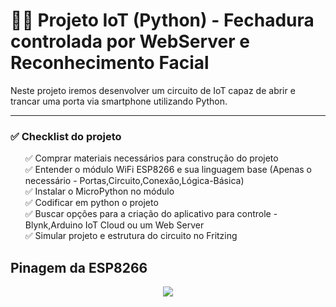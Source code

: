 # 🚪🌐 Projeto IoT (Python) - Fechadura controlada por WebServer e Reconhecimento Facial

Neste projeto iremos desenvolver um circuito de IoT capaz de abrir e trancar uma porta via smartphone utilizando Python.

<hr>

### ✅ Checklist do projeto

<ul style="list-style: none;">
  <li>✅ Comprar materiais necessários para construção do projeto</li>
  <li>✅ Entender o módulo WiFi ESP8266 e sua linguagem base (Apenas o necessário - Portas,Circuito,Conexão,Lógica-Básica)</li>
  <li>✅ Instalar o MicroPython no módulo</li>
  <li>✅ Codificar em python o projeto</li>
  <li>✅ Buscar opções para a criação do aplicativo para controle - Blynk,Arduino IoT Cloud ou um Web Server</li>
  <li>✅ Simular projeto e estrutura do circuito no Fritzing</li>
</ul>

<h2>Pinagem da ESP8266</h2>

<div align="center">
  <img src="https://jgamblog.files.wordpress.com/2018/02/esp8266-nodemcu-pinout.png">
</div>
